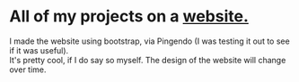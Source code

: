 # All of my projects on a [website.](http://bit.ly/1qIGZnc)
I made the website using bootstrap, via Pingendo (I was testing it out to see if it was useful).  
It's pretty cool, if I do say so myself. The design of the website will change over time.

